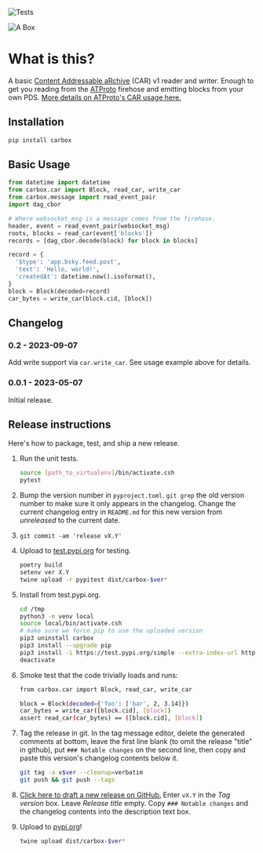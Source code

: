 ![Tests](https://github.com/jbn/car/actions/workflows/test.yaml/badge.svg)

![A Box](https://github.com/snarfed/carbox/raw/main/logo.png "A helmet for the psychonaut")

# What is this?

A basic [Content Addressable aRchive](https://ipld.io/specs/transport/car/) (CAR) v1 reader and writer. Enough to get you reading from the [ATProto](https://atproto.com/) firehose and emitting blocks from your own PDS. [More details on ATProto's CAR usage here.](https://atproto.com/specs/repository#car-file-serialization)

## Installation

```bash
pip install carbox
```

## Basic Usage

```python
from datetime import datetime
from carbox.car import Block, read_car, write_car
from carbox.message import read_event_pair
import dag_cbor

# Where websocket_msg is a message comes from the firehose.
header, event = read_event_pair(websocket_msg)
roots, blocks = read_car(event['blocks'])
records = [dag_cbor.decode(block) for block in blocks]

record = {
  '$type': 'app.bsky.feed.post',
  'text': 'Hello, world!',
  'createdAt': datetime.now().isoformat(),
}
block = Block(decoded=record)
car_bytes = write_car(block.cid, [block])
```


## Changelog

### 0.2 - 2023-09-07

Add write support via `car.write_car`. See usage example above for details.


### 0.0.1 - 2023-05-07

Initial release.


## Release instructions

Here's how to package, test, and ship a new release.

1. Run the unit tests.

    ```sh
    source [path_to_virtualenv]/bin/activate.csh
    pytest
    ```
1. Bump the version number in `pyproject.toml`. `git grep` the old version number to make sure it only appears in the changelog. Change the current changelog entry in `README.md` for this new version from _unreleased_ to the current date.
1. `git commit -am 'release vX.Y'`
1. Upload to [test.pypi.org](https://test.pypi.org/) for testing.

    ```sh
    poetry build
    setenv ver X.Y
    twine upload -r pypitest dist/carbox-$ver*
    ```
1. Install from test.pypi.org.

    ```sh
    cd /tmp
    python3 -m venv local
    source local/bin/activate.csh
    # make sure we force pip to use the uploaded version
    pip3 uninstall carbox
    pip3 install --upgrade pip
    pip3 install -i https://test.pypi.org/simple --extra-index-url https://pypi.org/simple carbox==$ver
    deactivate
    ```
1. Smoke test that the code trivially loads and runs:

    ```sh
    from carbox.car import Block, read_car, write_car

    block = Block(decoded={'foo': ['bar', 2, 3.14]})
    car_bytes = write_car([block.cid], [block])
    assert read_car(car_bytes) == ([block.cid], [block])
    ```
1. Tag the release in git. In the tag message editor, delete the generated comments at bottom, leave the first line blank (to omit the release "title" in github), put `### Notable changes` on the second line, then copy and paste this version's changelog contents below it.

    ```sh
    git tag -a v$ver --cleanup=verbatim
    git push && git push --tags
    ```
1. [Click here to draft a new release on GitHub.](https://github.com/snarfed/carbox/releases/new) Enter `vX.Y` in the _Tag version_ box. Leave _Release title_ empty. Copy `### Notable changes` and the changelog contents into the description text box.
1. Upload to [pypi.org](https://pypi.org/)!

    ```sh
    twine upload dist/carbox-$ver*
    ```
